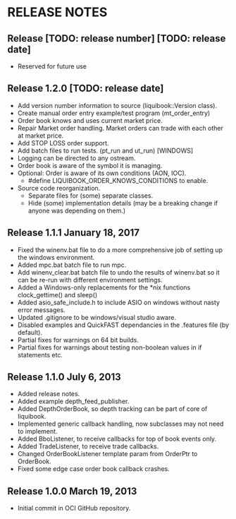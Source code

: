 RELEASE NOTES
=============
## Release [TODO: release number] [TODO: release date]
* Reserved for future use

## Release 1.2.0 [TODO: release date]
* Add version number information to source (liquibook::Version class).
* Create manual order entry example/test program (mt_order_entry) 
* Order book knows and uses current market price.
* Repair Market order handling. Market orders can trade with each other at market price. 
* Add STOP LOSS order support.
* Add batch files to run tests. (pt_run and ut_run) [WINDOWS]
* Logging can be directed to any ostream.
* Order book is aware of the symbol it is managing.
* Optional: Order is aware of its own conditions (AON, IOC).
  * #define LIQUIBOOK_ORDER_KNOWS_CONDITIONS to enable.
* Source code reorganization.  
  * Separate files for (some) separate classes.
  * Hide (some) implementation details (may be a breaking change if anyone was depending on them.)

## Release 1.1.1 January 18, 2017
* Fixed the winenv.bat file to do a more comprehensive job of setting up the windows environment.
* Added mpc.bat batch file to run mpc.
* Add winenv_clear.bat batch file to undo the results of winenv.bat so it can be re-run with different environment settings.
* Added a Windows-only replacements for the *nix functions clock_gettime() and sleep()
* Added asio_safe_include.h to include ASIO on windows without nasty error messages.
* Updated .gitignore to be windows/visual studio aware.
* Disabled examples and QuickFAST dependancies in the .features file (by default).
* Partial fixes for warnings on 64 bit builds.
* Partial fixes for warnings about testing non-boolean values in if statements etc.


## Release 1.1.0 July 6, 2013
* Added release notes.
* Added example depth_feed_publisher.
* Added DepthOrderBook, so depth tracking can be part of core of liquibook.
* Implemented generic callback handling, now subclasses may not need to implement.
* Added BboListener, to receive callbacks for top of book events only.
* Added TradeListener, to receive trade callbacks.
* Changed OrderBookListener template param from OrderPtr to OrderBook.
* Fixed some edge case order book callback crashes.

## Release 1.0.0 March 19, 2013
* Initial commit in OCI GitHub repository.

